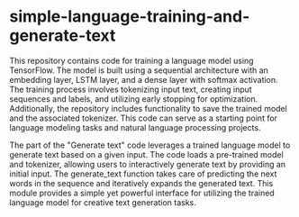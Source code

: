 # simple-language-training-and-generate-text

This repository contains code for training a language model using TensorFlow. The model is built using a sequential architecture with an embedding layer, LSTM layer, and a dense layer with softmax activation. The training process involves tokenizing input text, creating input sequences and labels, and utilizing early stopping for optimization. Additionally, the repository includes functionality to save the trained model and the associated tokenizer. This code can serve as a starting point for language modeling tasks and natural language processing projects.

The part of the "Generate text" code leverages a trained language model to generate text based on a given input. The code loads a pre-trained model and tokenizer, allowing users to interactively generate text by providing an initial input. The generate_text function takes care of predicting the next words in the sequence and iteratively expands the generated text. This module provides a simple yet powerful interface for utilizing the trained language model for creative text generation tasks.
